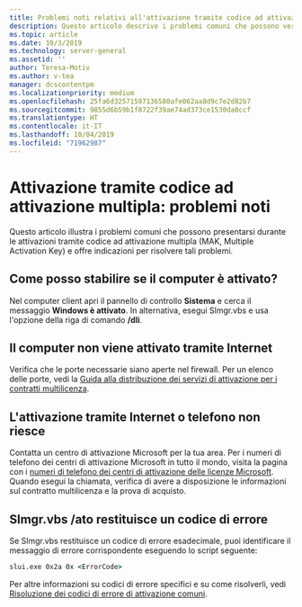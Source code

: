 ```yaml
---
title: Problemi noti relativi all'attivazione tramite codice ad attivazione multipla
description: Questo articolo descrive i problemi comuni che possono verificarsi durante il processo di attivazione tramite codice ad attivazione multipla e fornisce soluzioni e indicazioni
ms.topic: article
ms.date: 10/3/2019
ms.technology: server-general
ms.assetid: ''
author: Teresa-Motiv
ms.author: v-tea
manager: dcscontentpm
ms.localizationpriority: medium
ms.openlocfilehash: 25fa6d32571597136580afe062aa8d9c7e2d82b7
ms.sourcegitcommit: 9855d6b59b1f8722f39ae74ad373ce1530da0ccf
ms.translationtype: HT
ms.contentlocale: it-IT
ms.lasthandoff: 10/04/2019
ms.locfileid: "71962987"
---
```

# <a name="mak-activation-known-issues"></a>Attivazione tramite codice ad attivazione multipla: problemi noti

Questo articolo illustra i problemi comuni che possono presentarsi durante le attivazioni tramite codice ad attivazione multipla (MAK, Multiple Activation Key) e offre indicazioni per risolvere tali problemi.

## <a name="how-can-i-tell-whether-my-computer-is-activated"></a>Come posso stabilire se il computer è attivato?

Nel computer client apri il pannello di controllo **Sistema** e cerca il messaggio **Windows è attivato**. In alternativa, esegui Slmgr.vbs e usa l'opzione della riga di comando **/dli**.

## <a name="the-computer-does-not-activate-over-the-internet"></a>Il computer non viene attivato tramite Internet

Verifica che le porte necessarie siano aperte nel firewall. Per un elenco delle porte, vedi la [Guida alla distribuzione dei servizi di attivazione per i contratti multilicenza](http://go.microsoft.com/fwlink/?linkid=150083).

## <a name="internet-and-telephone-activation-fail"></a>L'attivazione tramite Internet o telefono non riesce

Contatta un centro di attivazione Microsoft per la tua area. Per i numeri di telefono dei centri di attivazione Microsoft in tutto il mondo, visita la pagina con i [numeri di telefono dei centri di attivazione delle licenze Microsoft](https://www.microsoft.com/Licensing/existing-customer/activation-centers). Quando esegui la chiamata, verifica di avere a disposizione le informazioni sul contratto multilicenza e la prova di acquisto.

## <a name="slmgrvbs-ato-returns-an-error-code"></a>Slmgr.vbs /ato restituisce un codice di errore

Se Slmgr.vbs restituisce un codice di errore esadecimale, puoi identificare il messaggio di errore corrispondente eseguendo lo script seguente:

```cmd
slui.exe 0x2a 0x <ErrorCode>
```

Per altre informazioni su codici di errore specifici e su come risolverli, vedi [Risoluzione dei codici di errore di attivazione comuni](activation-error-codes.md).
